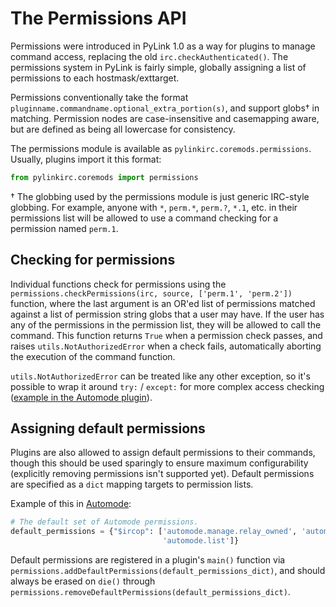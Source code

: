 # The Permissions API

Permissions were introduced in PyLink 1.0 as a way for plugins to manage command access, replacing the old `irc.checkAuthenticated()`. The permissions system in PyLink is fairly simple, globally assigning a list of permissions to each hostmask/exttarget.

Permissions conventionally take the format `pluginname.commandname.optional_extra_portion(s)`, and support globs† in matching. Permission nodes are case-insensitive and casemapping aware, but are defined as being all lowercase for consistency.

The permissions module is available as `pylinkirc.coremods.permissions`. Usually, plugins import it this format:

```python
from pylinkirc.coremods import permissions
```

† The globbing used by the permissions module is just generic IRC-style globbing. For example, anyone with `*`, `perm.*`, `perm.?`, `*.1`, etc. in their permissions list will be allowed to use a command checking for a permission named `perm.1`.

## Checking for permissions

Individual functions check for permissions using the `permissions.checkPermissions(irc, source, ['perm.1', 'perm.2'])` function, where the last argument is an OR'ed list of permissions matched against a list of permission string globs that a user may have. If the user has any of the permissions in the permission list, they will be allowed to call the command. This function returns `True` when a permission check passes, and raises `utils.NotAuthorizedError` when a check fails, automatically aborting the execution of the command function.

`utils.NotAuthorizedError` can be treated like any other exception, so it's possible to wrap it around `try:` / `except:` for more complex access checking ([example in the Automode plugin](https://github.com/jlu5/PyLink/blob/1.1.1/plugins/automode.py#L64-L68)).

## Assigning default permissions

Plugins are also allowed to assign default permissions to their commands, though this should be used sparingly to ensure maximum configurability (explicitly removing permissions isn't supported yet). Default permissions are specified as a `dict` mapping targets to permission lists.

Example of this in [Automode](https://github.com/jlu5/PyLink/blob/1.1-alpha1/plugins/automode.py#L38-L39):

```python
# The default set of Automode permissions.
default_permissions = {"$ircop": ['automode.manage.relay_owned', 'automode.sync.relay_owned',
                                  'automode.list']}
```

Default permissions are registered in a plugin's `main()` function via `permissions.addDefaultPermissions(default_permissions_dict)`, and should always be erased on `die()` through `permissions.removeDefaultPermissions(default_permissions_dict)`.
